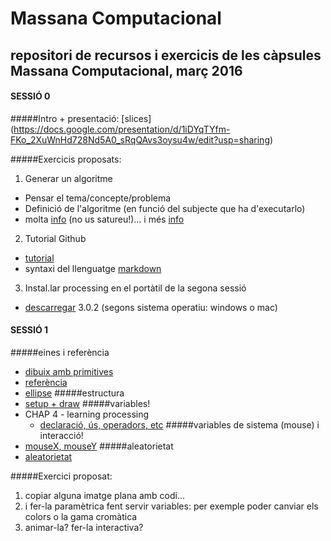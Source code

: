 # Massana Computacional
repositori de recursos i exercicis de les càpsules Massana Computacional, març 2016
---

#### SESSIÓ 0
#####Intro + presentació:
[slices] (https://docs.google.com/presentation/d/1iDYqTYfm-FKo_2XuWnHd728Nd5A0_sRqQAvs3oysu4w/edit?usp=sharing)

#####Exercicis proposats:
1. Generar un algoritme
  * Pensar el tema/concepte/problema
  * Definició de l'algoritme (en funció del subjecte que ha d'executarlo)
  * molta [info](https://ca.wikipedia.org/wiki/Algorisme) (no us satureu!)... i més [info](https://ca.wikipedia.org/wiki/Algorisme_gen%C3%A8tic)

2. Tutorial Github
  * [tutorial](https://guides.github.com/activities/hello-world/)
  * syntaxi del llenguatge [markdown](https://github.com/adam-p/markdown-here/wiki/Markdown-Cheatsheet)

3. Instal.lar processing en el portàtil de la segona sessió
  * [descarregar](https://processing.org/download/?processing) 3.0.2 (segons sistema operatiu: windows o mac)

#### SESSIÓ 1
#####eines i referència
  * [dibuix amb primitives](http://learningprocessing.com/examples/chp01/example-01-05-zoog)
  * [referència](https://processing.org/reference/)
  * [ellipse](https://processing.org/reference/ellipse_.html)
#####estructura
  * [setup + draw](http://learningprocessing.com/examples/chp03/example-03-01-setupdraw)
#####variables!
  * CHAP 4 - learning processing
    * [declaració, ús, operadors, etc](http://learningprocessing.com/examples/chp04/example-04-01-declaringvars)
#####variables de sistema (mouse) i interacció!
  * [mouseX, mouseY](http://learningprocessing.com/examples/chp03/example-03-04-continuousline)
#####aleatorietat
  * [aleatorietat](http://learningprocessing.com/examples/chp04/example-04-07-randompainting)

#####Exercici proposat:
1. copiar alguna imatge plana amb codi...
2. i fer-la paramètrica fent servir variables: per exemple poder canviar els colors o la gama cromàtica
3. animar-la? fer-la interactiva?
